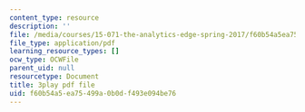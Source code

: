```yaml
---
content_type: resource
description: ''
file: /media/courses/15-071-the-analytics-edge-spring-2017/f60b54a5ea75499a0b0df493e094be76_PLRK4oOkXuI.pdf
file_type: application/pdf
learning_resource_types: []
ocw_type: OCWFile
parent_uid: null
resourcetype: Document
title: 3play pdf file
uid: f60b54a5-ea75-499a-0b0d-f493e094be76
---
```

